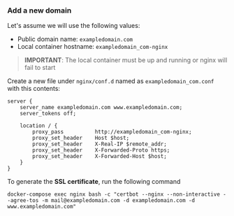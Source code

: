 ### Add a new domain

Let's assume we will use the following values:

- Public domain name: `exampledomain.com`
- Local container hostname:  `exampledomain_com-nginx`

> **IMPORTANT**: The local container must be up and running or nginx will fail to start

Create a new file under `nginx/conf.d` named as `exampledomain_com.conf` with this contents:

```
server {
    server_name exampledomain.com www.exampledomain.com;
    server_tokens off;

    location / {
        proxy_pass          http://exampledomain_com-nginx;
        proxy_set_header    Host $host;
        proxy_set_header    X-Real-IP $remote_addr;
        proxy_set_header    X-Forwarded-Proto https;
        proxy_set_header    X-Forwarded-Host $host;
    }
}
```

To generate the **SSL certificate**, run the following command

```
docker-compose exec nginx bash -c "certbot --nginx --non-interactive --agree-tos -m mail@exampledomain.com -d exampledomain.com -d www.exampledomain.com"
```

